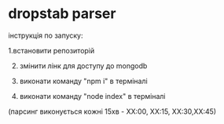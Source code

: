 # dropstab parser

інструкція по запуску:

1.встановити репозиторій

2. змінити лінк для доступу до mongodb

3. виконати команду "npm i" в терміналі

3. виконати команду "node index" в терміналі

(парсинг виконується кожні 15хв - ХХ:00, ХХ:15, ХХ:30,ХХ:45)
